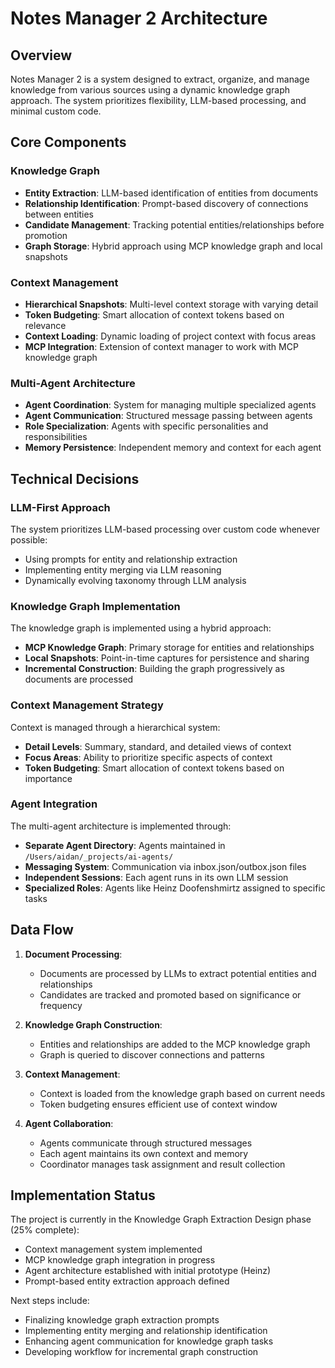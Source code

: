 # Notes Manager 2 Architecture

## Overview

Notes Manager 2 is a system designed to extract, organize, and manage knowledge from various sources using a dynamic knowledge graph approach. The system prioritizes flexibility, LLM-based processing, and minimal custom code.

## Core Components

### Knowledge Graph
- **Entity Extraction**: LLM-based identification of entities from documents
- **Relationship Identification**: Prompt-based discovery of connections between entities
- **Candidate Management**: Tracking potential entities/relationships before promotion
- **Graph Storage**: Hybrid approach using MCP knowledge graph and local snapshots

### Context Management
- **Hierarchical Snapshots**: Multi-level context storage with varying detail
- **Token Budgeting**: Smart allocation of context tokens based on relevance
- **Context Loading**: Dynamic loading of project context with focus areas
- **MCP Integration**: Extension of context manager to work with MCP knowledge graph

### Multi-Agent Architecture
- **Agent Coordination**: System for managing multiple specialized agents
- **Agent Communication**: Structured message passing between agents
- **Role Specialization**: Agents with specific personalities and responsibilities
- **Memory Persistence**: Independent memory and context for each agent

## Technical Decisions

### LLM-First Approach
The system prioritizes LLM-based processing over custom code whenever possible:
- Using prompts for entity and relationship extraction
- Implementing entity merging via LLM reasoning
- Dynamically evolving taxonomy through LLM analysis

### Knowledge Graph Implementation
The knowledge graph is implemented using a hybrid approach:
- **MCP Knowledge Graph**: Primary storage for entities and relationships
- **Local Snapshots**: Point-in-time captures for persistence and sharing
- **Incremental Construction**: Building the graph progressively as documents are processed

### Context Management Strategy
Context is managed through a hierarchical system:
- **Detail Levels**: Summary, standard, and detailed views of context
- **Focus Areas**: Ability to prioritize specific aspects of context
- **Token Budgeting**: Smart allocation of context tokens based on importance

### Agent Integration
The multi-agent architecture is implemented through:
- **Separate Agent Directory**: Agents maintained in `/Users/aidan/_projects/ai-agents/`
- **Messaging System**: Communication via inbox.json/outbox.json files
- **Independent Sessions**: Each agent runs in its own LLM session
- **Specialized Roles**: Agents like Heinz Doofenshmirtz assigned to specific tasks

## Data Flow

1. **Document Processing**:
   - Documents are processed by LLMs to extract potential entities and relationships
   - Candidates are tracked and promoted based on significance or frequency

2. **Knowledge Graph Construction**:
   - Entities and relationships are added to the MCP knowledge graph
   - Graph is queried to discover connections and patterns

3. **Context Management**:
   - Context is loaded from the knowledge graph based on current needs
   - Token budgeting ensures efficient use of context window

4. **Agent Collaboration**:
   - Agents communicate through structured messages
   - Each agent maintains its own context and memory
   - Coordinator manages task assignment and result collection

## Implementation Status

The project is currently in the Knowledge Graph Extraction Design phase (25% complete):
- Context management system implemented
- MCP knowledge graph integration in progress
- Agent architecture established with initial prototype (Heinz)
- Prompt-based entity extraction approach defined

Next steps include:
- Finalizing knowledge graph extraction prompts
- Implementing entity merging and relationship identification
- Enhancing agent communication for knowledge graph tasks
- Developing workflow for incremental graph construction